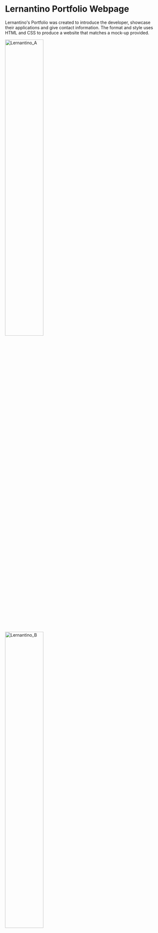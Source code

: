 # Lernantino Portfolio Webpage

Lernantino's Portfolio was created to introduce the developer, showcase their applications and give contact information. The format and style uses HTML and CSS to produce a website that matches a mock-up provided.

<img width="50%" alt="Lernantino_A" src="https://user-images.githubusercontent.com/128755783/230474617-db72ebeb-becd-4912-9512-d905a29ca32b.png">

<img width="50%" alt="Lernantino_B" src="https://user-images.githubusercontent.com/128755783/230474772-d146af64-537c-42dd-93b4-b8397bc47385.png">

## Installation

The application is accessible through any web browser at the following address: https://meghansimmons.github.io/developer-portfolio/

## Usage

The website provides information about Lernantino and the applications they developed. Use the contact information provide to inquire about their services.

## Contributing

Any information about issues or bugs with the website are appreciated. The current version of the website includes design and style provided in a mock-up from the developer. Background images were sourced from the web to represent the applications but are not images contained in the applications.

## License

[MIT](https://choosealicense.com/licenses/mit/)
